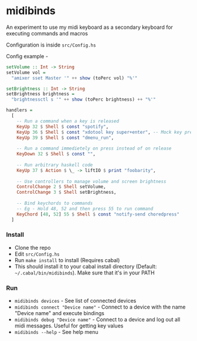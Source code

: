 # midibinds
An experiment to use my midi keyboard as a secondary keyboard for executing commands and macros

Configuration is inside `src/Config.hs`

Config example -

```haskell
setVolume :: Int -> String
setVolume vol =
  "amixer sset Master '" ++ show (toPerc vol) "%'"

setBrightness :: Int -> String
setBrightness brightness =
  "brightnessctl s '" ++ show (toPerc brightness) ++ "%'"

handlers =
  [
    -- Run a command when a key is released
    KeyUp 32 $ Shell $ const "spotify",
    KeyUp 36 $ Shell $ const "xdotool key super+enter", -- Mock key press
    KeyUp 39 $ Shell $ const "dmenu_run",
    
    -- Run a command immedietely on press instead of on release
    KeyDown 32 $ Shell $ const "",
    
    -- Run arbitrary haskell code
    KeyUp 37 $ Action $ \_ -> liftIO $ print "foobarity",
    
    -- Use controllers to manage volume and screen brightness
    ControlChange 2 $ Shell setVolume,
    ControlChange 3 $ Shell setBrightness,
    
    -- Bind keychords to commands
    -- Eg - Hold 48, 52 and then press 55 to run command
    KeyChord [48, 52] 55 $ Shell $ const "notify-send choredpress"
  ]
```

### Install
- Clone the repo
- Edit `src/Config.hs`
- Run `make install` to install (Requires cabal)
- This should install it to your cabal install directory (Default: `~/.cabal/bin/midibinds`). Make sure that it's in your PATH


### Run
- `midibinds devices` - See list of connected devices
- `midibinds connect "Device name"` - Connect to a device with the name "Device name" and execute bindings
- `midibinds debug "Device name"` - Connect to a device and log out all midi messages. Useful for getting key values
- `midibinds --help` - See help menu

